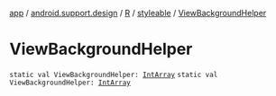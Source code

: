 [app](../../../index.md) / [android.support.design](../../index.md) / [R](../index.md) / [styleable](index.md) / [ViewBackgroundHelper](./-view-background-helper.md)

# ViewBackgroundHelper

`static val ViewBackgroundHelper: `[`IntArray`](https://kotlinlang.org/api/latest/jvm/stdlib/kotlin/-int-array/index.html)
`static val ViewBackgroundHelper: `[`IntArray`](https://kotlinlang.org/api/latest/jvm/stdlib/kotlin/-int-array/index.html)
